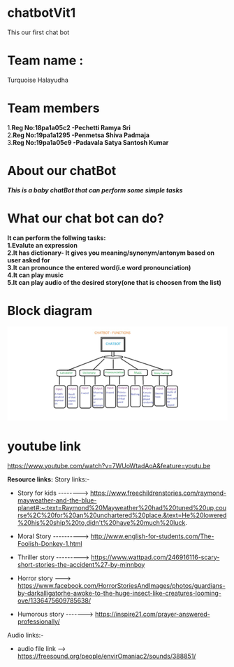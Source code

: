 # chatbotVit1
This our first chat bot
# Team name :
Turquoise Halayudha
# Team members
1.**Reg No:18pa1a05c2 -Pechetti Ramya Sri**<br />
2.**Reg No:19pa1a1295 -Penmetsa Shiva Padmaja**<br />
3.**Reg No:19pa1a05c9 -Padavala Satya Santosh Kumar** <br />


# About our chatBot
***This is a baby chatBot that can perform some simple tasks***<br />
# What our chat bot can do?
**It can perform the follwing tasks:<br />
1.Evalute an expression<br />
2.It has dictionary- It gives you meaning/synonym/antonym based on user asked for<br />
3.It can pronounce the entered word(i.e word pronounciation)<br />
4.It can play music<br />
5.It can play audio of the desired story(one that is choosen from the list)<br/>**

# Block diagram
![alt text](https://github.com/santosh-kumar8367/chatbotVit1/blob/main/Blockdiagram.jpeg?raw=true)
# youtube link
https://www.youtube.com/watch?v=7WUoWtadAoA&feature=youtu.be

**Resource links:**
Story links:-
 * Story for kids  --------> https://www.freechildrenstories.com/raymond-mayweather-and-the-blue-planet#:~:text=Raymond%20Mayweather%20had%20tuned%20up,course%2C%20for%20an%20unchartered%20place.&text=He%20lowered%20his%20ship%20to,didn't%20have%20much%20luck.
 
 * Moral Story ---------->        http://www.english-for-students.com/The-Foolish-Donkey-1.html
 
 * Thriller story ---------> https://www.wattpad.com/246916116-scary-short-stories-the-accident%27-by-minnboy
 
 * Horror story ---> https://www.facebook.com/HorrorStoriesAndImages/photos/guardians-by-darkalligatorhe-awoke-to-the-huge-insect-like-creatures-looming-ove/1336475609785638/
 
 * Humorous story -------> https://inspire21.com/prayer-answered-professionally/
 
 Audio links:-
 * audio file link --> https://freesound.org/people/envirOmaniac2/sounds/388851/
